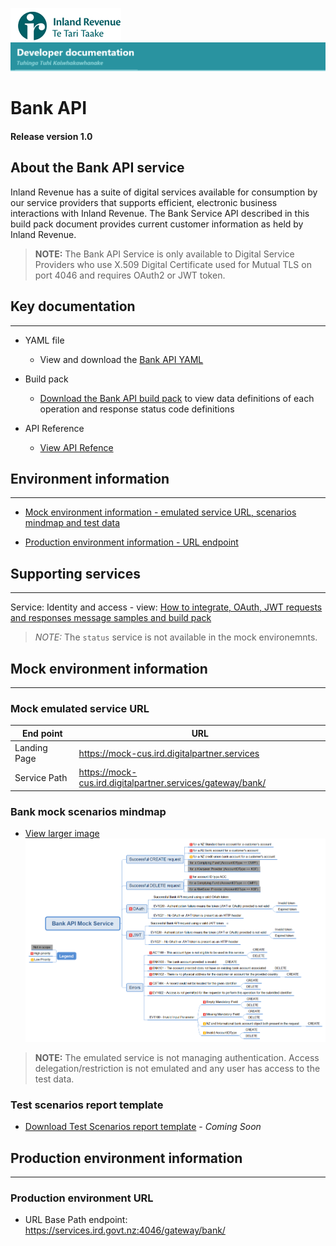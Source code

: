 
![IRD logo](../../Images/IRlogo.gif)
![Software Dev](../../Images/SoftwareDev.png)

# Bank API 

#### Release version 1.0

## About the Bank API service

Inland Revenue has a suite of digital services available for consumption by our service providers that supports efficient, electronic business interactions with Inland Revenue. 
The Bank Service API described in this build pack document provides current customer information as held by Inland Revenue. 

>**NOTE:** The Bank API Service is only available to Digital Service Providers who use X.509 Digital Certificate used for Mutual TLS on port 4046 and requires OAuth2 or JWT token.

## Key documentation
---
- YAML file
	- View and download the [Bank API YAML](Bank%202020-09-28.yaml)

- Build pack 
	- [Download the Bank API build pack](Build%20pack%20-%20Bank%20Account%20API.pdf) to view data definitions of each operation and response status code definitions
	

- API Reference	
	- [View API Refence](#Bank-API-REST-Reference)	

## Environment information
---
- [Mock environment information - emulated service URL, scenarios mindmap and test data](#mock-environment-information)

- [Production environment information - URL endpoint](#production-environment-information)

## Supporting services
---- 

Service: Identity and access - view: [How to integrate, OAuth, JWT requests and responses message samples and build pack](https://github.com/InlandRevenue/Gateway_Services-Access/tree/master/Identity%20and%20Access)


> *NOTE:* The `status` service is not available in the mock environemnts. 

<a name="mock-environment-information"></a>
## Mock environment information
---
### Mock emulated service URL
| End point|  URL|
|--|--|
| Landing Page | https://mock-cus.ird.digitalpartner.services |
| Service Path | https://mock-cus.ird.digitalpartner.services/gateway/bank/|

### Bank mock scenarios mindmap

- [View larger image](../images/Bank%20API%20Mock%20Service.png)
![Mock Scenarios](../images/Bank%20API%20Mock%20Service.png)

> **NOTE:** The emulated service is not managing authentication. Access delegation/restriction is not emulated and any user has access to the test data.

### Test scenarios report template

- [Download Test Scenarios report template](Bank%20API-%20Test%20Report%20Template.docx) - *Coming Soon*

<a name="production-environment-information"></a>
## Production environment information
---
### Production environment URL

* URL Base Path endpoint: https://services.ird.govt.nz:4046/gateway/bank/

